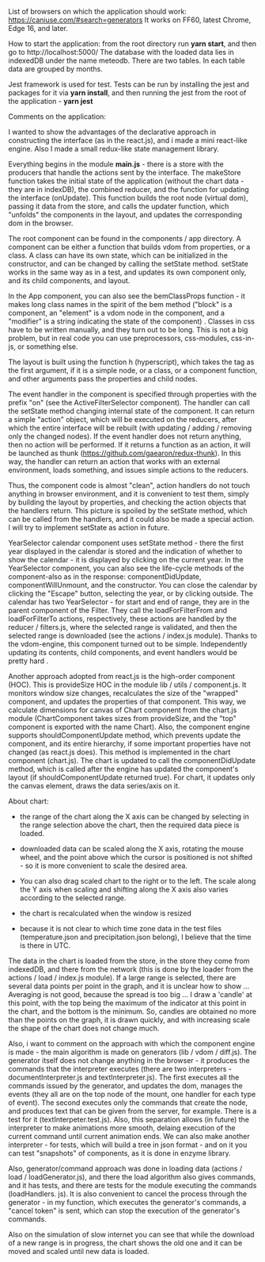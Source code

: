 List of browsers on which the application should work: https://caniuse.com/#search=generators
It works on FF60, latest Chrome, Edge 16, and later.

How to start the application: from the root directory run **yarn start**, and then go to http://localhost:5000/
The database with the loaded data lies in indexedDB under the name meteodb.
There are two tables. In each table data are grouped by months.

Jest framework is used for test.
Tests can be run by installing the jest and packages for it via **yarn install**, and then running the jest from the root of the application - **yarn jest**

Comments on the application:

I wanted to show the advantages of the declarative approach in constructing the interface (as in the react.js), and i made a mini react-like engine.
Also I made a small redux-like state management library.

Everything begins in the module **main.js** - there is a store with the producers that handle the actions sent by the interface.
The makeStore function takes the initial state of the application (without the chart data - they are in indexDB), the combined reducer, and the function for updating the interface (onUpdate).
This function builds the root node (virtual dom), passing it data from the store, and calls the updater function, which "unfolds" the components in the layout, and updates the corresponding dom in the browser.

The root component can be found in the components / app directory.
A component can be either a function that builds vdom from properties, or a class. A class can have its own state, which can be initialized in the constructor, and can be changed by calling the setState method.
setState works in the same way as in a test, and updates its own component only, and its child components, and layout.

In the App component, you can also see the bemClassProps function - it makes long class names in the spirit of the bem method ("block" is a component, an "element" is a vdom node in the component, and a "modifier" is a string indicating the state of the component) .
Classes in css have to be written manually, and they turn out to be long. This is not a big problem, but in real code you can use preprocessors, css-modules, css-in-js, or something else.

The layout is built using the function h (hyperscript), which takes the tag as the first argument, if it is a simple node, or a class, or a component function, and other arguments pass the properties and child nodes.

The event handler in the component is specified through properties with the prefix "on" (see the ActiveFilterSelector component).
The handler can call the setState method changing internal state of the component.
It can return a simple "action" object, which will be executed on the reducers, after which the entire interface will be rebuilt (with updating / adding / removing only the changed nodes).
If the event handler does not return anything, then no action will be performed.
If it returns a function as an action, it will be launched as thunk (https://github.com/gaearon/redux-thunk). In this way, the handler can return an action that works with an external environment, loads something, and issues simple actions to the reducers.

Thus, the component code is almost "clean", action handlers do not touch anything in browser environment, and it is convenient to test them, simply by building the layout by properties, and checking the action objects that the handlers return.
This picture is spoiled by the setState method, which can be called from the handlers, and it could also be made a special action. I will try to implement setState as action in future.

YearSelector calendar component uses setState method - there the first year displayed in the calendar is stored and the indication of whether to show the calendar - it is displayed by clicking on the current year.
In the YearSelector component, you can also see the life-cycle methods of the component-also as in the response: componentDidUpdate, componentWillUnmount, and the constructor. You can close the calendar by clicking the "Escape" button, selecting the year, or by clicking outside.
The calendar has two YearSelector - for start and end of range, they are in the parent component of the Filter.
They call the loadForFilterFrom and loadForFilterTo actions, respectively, these actions are handled by the reducer / filters.js, where the selected range is validated, and then the selected range is downloaded (see the actions / index.js module).
Thanks to the vdom-engine, this component turned out to be simple. Independently updating its contents, child components, and event handlers would be pretty hard .

Another approach adopted from react.js is the high-order component (HOC).
This is provideSize HOC in the module lib / utils / component.js. It monitors window size changes, recalculates the size of the "wrapped" component, and updates the properties of that component.
This way, we calculate dimensions for canvas of Chart component from the chart.js module (ChartComponent takes sizes from provideSize, and the "top" component is exported with the name Chart).
Also, the component engine supports shouldComponentUpdate method, which prevents update the component, and its entire hierarchy, if some important properties have not changed (as react.js does).
This method is implemented in the chart component (chart.js).
The chart is updated to call the componentDidUpdate method, which is called after the engine has updated the component's layout (if shouldComponentUpdate returned true). 
For chart, it updates only the canvas element, draws the data series/axis on it.

About chart:

* the range of the chart along the X axis can be changed by selecting in the range selection above the chart, then the required data piece is loaded.
* downloaded data can be scaled along the X axis, rotating the mouse wheel, and the point above which the cursor is positioned is not shifted - so it is more convenient to scale the desired area.
* You can also drag scaled chart to the right or to the left. The scale along the Y axis when scaling and shifting along the X axis also varies according to the selected range.
* the chart is recalculated when the window is resized

* because it is not clear to which time zone data in the test files (temperature.json and precipitation.json belong), I believe that the time is there in UTC.

The data in the chart is loaded from the store, in the store they come from indexedDB, and there from the network (this is done by the loader from the actions / load / index.js module).
If a large range is selected, there are several data points per point in the graph, and it is unclear how to show ...
Averaging is not good, because the spread is too big ... I draw a 'candle' at this point, with the top being the maximum of the indicator at this point in the chart, and the bottom is the minimum.
So, candles are obtained no more than the points on the graph, it is drawn quickly, and with increasing scale the shape of the chart does not change much.

Also, i want to comment on the approach with which the component engine is made - the main algorithm is made on generators (lib / vdom / diff.js).
The generator itself does not change anything in the browser - it produces the commands that the interpreter executes (there are two interpreters - documentInterpreter.js and textInterpreter.js).
The first executes all the commands issued by the generator, and updates the dom, manages the events (they all are on the top node of the mount, one handler for each type of event).
The second executes only the commands that create the node, and produces text that can be given from the server, for example. There is a test for it (textInterpeter.test.js).
Also, this separation allows (in future) the interpreter to make animations more smooth, delaing execution of the current command until current animation ends.
We can also make another interpreter - for tests, which will build a tree in json format - and on it you can test "snapshots" of components, as it is done in enzyme library.

Also, generator/command approach was done in loading data (actions / load / loadGenerator.js), and there the load algorithm also gives commands, and it has tests, and there are tests for the module executing the commands (loadHandlers. js).
It is also convenient to cancel the process through the generator - in my function, which executes the generator's commands, a "cancel token" is sent, which can stop the execution of the generator's commands. 

Also on the simulation of slow internet you can see that while the download of a new range is in progress, the chart shows the old one and it can be moved and scaled until new data is loaded.

